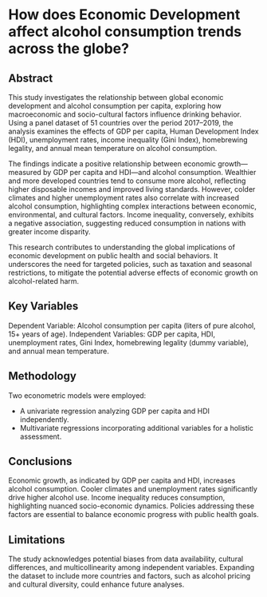 # How does Economic Development affect alcohol consumption trends across the globe?

## Abstract
This study investigates the relationship between global economic development and alcohol consumption per capita, exploring how macroeconomic and socio-cultural factors influence drinking behavior. Using a panel dataset of 51 countries over the period 2017–2019, the analysis examines the effects of GDP per capita, Human Development Index (HDI), unemployment rates, income inequality (Gini Index), homebrewing legality, and annual mean temperature on alcohol consumption.

The findings indicate a positive relationship between economic growth—measured by GDP per capita and HDI—and alcohol consumption. Wealthier and more developed countries tend to consume more alcohol, reflecting higher disposable incomes and improved living standards. However, colder climates and higher unemployment rates also correlate with increased alcohol consumption, highlighting complex interactions between economic, environmental, and cultural factors. Income inequality, conversely, exhibits a negative association, suggesting reduced consumption in nations with greater income disparity.

This research contributes to understanding the global implications of economic development on public health and social behaviors. It underscores the need for targeted policies, such as taxation and seasonal restrictions, to mitigate the potential adverse effects of economic growth on alcohol-related harm.

## Key Variables
Dependent Variable: Alcohol consumption per capita (liters of pure alcohol, 15+ years of age).
Independent Variables: GDP per capita, HDI, unemployment rates, Gini Index, homebrewing legality (dummy variable), and annual mean temperature.

## Methodology
Two econometric models were employed:
- A univariate regression analyzing GDP per capita and HDI independently.
- Multivariate regressions incorporating additional variables for a holistic assessment.

## Conclusions
Economic growth, as indicated by GDP per capita and HDI, increases alcohol consumption.
Cooler climates and unemployment rates significantly drive higher alcohol use.
Income inequality reduces consumption, highlighting nuanced socio-economic dynamics.
Policies addressing these factors are essential to balance economic progress with public health goals.

## Limitations
The study acknowledges potential biases from data availability, cultural differences, and multicollinearity among independent variables. Expanding the dataset to include more countries and factors, such as alcohol pricing and cultural diversity, could enhance future analyses.

